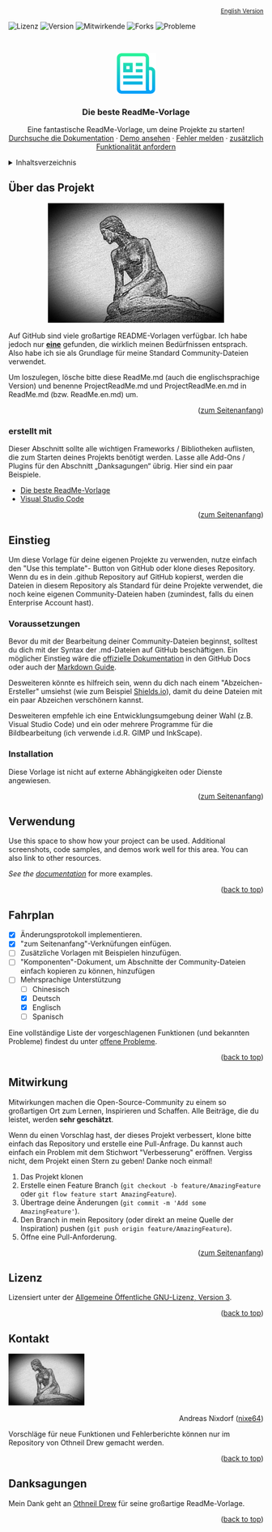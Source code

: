 <div id="top"></div>
<!--
*** Thanks for checking out the Best-README-Template. If you have a suggestion
*** that would make this better, please fork the repo and create a pull request
*** or simply open an issue with the tag "enhancement".
*** Don't forget to give the project a star!
*** Thanks again! Now go create something AMAZING! :D
-->



<!-- PROJECT SHIELDS -->
<!--
*** I'm using markdown "reference style" links for readability.
*** Reference links are enclosed in brackets [ ] instead of parentheses ( ).
*** See the bottom of this document for the declaration of the reference variables
*** for contributors-url, forks-url, etc. This is an optional, concise syntax you may use.
*** https://www.markdownguide.org/basic-syntax/#reference-style-links
-->
<p align="right">
  <sub><a href="ReadMe.en.md">English Version</a></sub>
</p>
<p>
<img src="https://img.shields.io/github/license/nixe64/.github?label=Lizenz&style=plastic" alt="Lizenz" />
<img src="https://img.shields.io/github/v/release/nixe64/.github?label=Version&style=plastic" alt="Version" />
<img src="https://img.shields.io/github/contributors-anon/nixe64/.github?label=Mitwirkende&style=plastic" alt="Mitwirkende" />
<img src="https://img.shields.io/github/forks/nixe64/.github?label=Forks&style=plastic" alt="Forks" />
<img src="https://img.shields.io/github/issues-closed/nixe64/.github?label=Probleme&style=plastic" alt="Probleme" />
 <p>


<!-- PROJECT LOGO -->
<br />
<div align="center">
  <a href="https://github.com/othneildrew/Best-README-Template">
    <img src="images/logo.png" alt="Logo" width="80" height="80">
  </a>

  <h3 align="center">Die beste ReadMe-Vorlage</h3>

  <p align="center">
    Eine fantastische ReadMe-Vorlage, um deine Projekte zu starten!
    <br />
    <a href="https://github.com/othneildrew/Best-README-Template">Durchsuche die Dokumentation</a>
    ·
    <a href="https://github.com/othneildrew/Best-README-Template">Demo ansehen</a>
    ·
    <a href="https://github.com/othneildrew/Best-README-Template/issues">Fehler melden</a>
    ·
    <a href="https://github.com/othneildrew/Best-README-Template/issues">zusätzlich Funktionalität anfordern</a>
  </p>
</div>



<!-- TABLE OF CONTENTS -->
<details>
  <summary>Inhaltsverzeichnis</summary>
  <ol>
    <li>
      <a href="#ueber-das-projekt">Über das Projekt</a>
      <ul>
        <li><a href="#erstellt-mit">erstellt mit</a></li>
      </ul>
    </li>
    <li>
      <a href="#einstieg">Einstieg</a>
      <ul>
        <li><a href="#voraussetzungen">Voraussetzungen</a></li>
        <li><a href="#installation">Installation</a></li>
      </ul>
    </li>
    <li><a href="#verwendung">Verwendung</a></li>
    <li><a href="#fahrplan">Fahrplan</a></li>
    <li><a href="#mitwirkung">Mitwirkung</a></li>
    <li><a href="#license">Lizenz</a></li>
    <li><a href="#kontakt">Kontakt</a></li>
    <li><a href="#danksagungen">Danksagungen</a></li>
  </ol>
</details>



<!-- ABOUT THE PROJECT -->
## Über das Projekt

<p align="center">
<a href="https://example.com"><img src="images/logo.jpg" alt="Projekt-Logo" width="348px"></a>
</p>

Auf GitHub sind viele großartige README-Vorlagen verfügbar. Ich habe jedoch nur [**eine**](https://github.com/othneildrew/Best-README-Template.git) gefunden, die wirklich meinen Bedürfnissen entsprach. Also habe ich sie als Grundlage für meine Standard Community-Dateien verwendet.


Um loszulegen, lösche bitte diese ReadMe.md (auch die englischsprachige Version) und benenne ProjectReadMe.md und ProjectReadMe.en.md in ReadMe.md (bzw. ReadMe.en.md) um.

<p align="right">(<a href="#top">zum Seitenanfang</a>)</p>



### erstellt mit

Dieser Abschnitt sollte alle wichtigen Frameworks / Bibliotheken auflisten, die zum Starten deines Projekts benötigt werden. Lasse alle Add-Ons / Plugins für den Abschnitt „Danksagungen“ übrig. Hier sind ein paar Beispiele.

* [Die beste ReadMe-Vorlage](https://github.com/othneildrew/Best-README-Template)
* [Visual Studio Code](https://code.visualstudio.com/)

<p align="right">(<a href="#top">zum Seitenanfang</a>)</p>



<!-- GETTING STARTED -->
## Einstieg

Um diese Vorlage für deine eigenen Projekte zu verwenden, nutze einfach den "Use this template"-
Button von GitHub oder klone dieses Repository. Wenn du es in dein .github Repository auf 
GitHub kopierst, werden die Dateien in diesem Repository als Standard für deine Projekte verwendet,
die noch keine eigenen Community-Dateien haben (zumindest, falls du einen Enterprise Account hast).

### Voraussetzungen

Bevor du mit der Bearbeitung deiner Community-Dateien beginnst, solltest du dich mit der Syntax der
.md-Dateien auf GitHub beschäftigen. Ein möglicher Einstieg wäre die [offizielle Dokumentation](https://docs.github.com/en/enterprise-cloud@latest/get-started/writing-on-github/getting-started-with-writing-and-formatting-on-github/basic-writing-and-formatting-syntax) in den GitHub Docs oder auch der [Markdown Guide](https://www.markdownguide.org/basic-syntax).

Desweiteren könnte es hilfreich sein, wenn du dich nach einem "Abzeichen-Ersteller" umsiehst (wie zum Beispiel
[Shields.io](https://shields.io)), damit du deine Dateien mit ein paar Abzeichen verschönern kannst.

Desweiteren empfehle ich eine Entwicklungsumgebung deiner Wahl (z.B. Visual Studio Code) und ein oder mehrere Programme
für die Bildbearbeitung (ich verwende i.d.R. GIMP und InkScape).

### Installation

Diese Vorlage ist nicht auf externe Abhängigkeiten oder Dienste angewiesen.

<p align="right">(<a href="#top">zum Seitenanfang</a>)</p>



<!-- USAGE EXAMPLES -->
## Verwendung

Use this space to show how your project can be used. Additional screenshots, code samples, and demos work well for this area. You can also link to other resources.

_See the [documentation](https://example.com)_ for more examples.

<p align="right">(<a href="#top">back to top</a>)</p>



<!-- ROADMAP -->
## Fahrplan

- [x] Änderungsprotokoll implementieren.
- [x] "zum Seitenanfang"-Verknüfungen einfügen.
- [ ] Zusätzliche Vorlagen mit Beispielen hinzufügen.
- [ ] "Komponenten"-Dokument, um Abschnitte der Community-Dateien einfach kopieren zu können, hinzufügen
- [ ] Mehrsprachige Unterstützung
    - [ ] Chinesisch
    - [x] Deutsch
    - [x] Englisch
    - [ ] Spanisch

Eine vollständige Liste der vorgeschlagenen Funktionen (und bekannten Probleme) findest du unter [offene Probleme](https://github.com/othneildrew/Best-README-Template/issues).

<p align="right">(<a href="#top">back to top</a>)</p>



<!-- CONTRIBUTING -->
## Mitwirkung

Mitwirkungen machen die Open-Source-Community zu einem so großartigen Ort zum Lernen, Inspirieren und Schaffen. Alle Beiträge, die du leistet, werden **sehr geschätzt**.

Wenn du einen Vorschlag hast, der dieses Projekt verbessert, klone bitte einfach das Repository und erstelle eine Pull-Anfrage. Du kannst auch einfach ein Problem mit dem Stichwort "Verbesserung" eröffnen. Vergiss nicht, dem Projekt einen Stern zu geben! Danke noch einmal!

1. Das Projekt klonen
2. Erstelle einen Feature Branch (`git checkout -b feature/AmazingFeature` oder `git flow feature start AmazingFeature`).
3. Übertrage deine Änderungen (`git commit -m 'Add some AmazingFeature'`).
4. Den Branch in mein Repository (oder direkt an meine Quelle der Inspiration) pushen (`git push origin feature/AmazingFeature`).
5. Öffne eine Pull-Anforderung.


<p align="right">(<a href="#top">zum Seitenanfang</a>)</p>



<!-- LICENSE -->
## Lizenz

Lizensiert unter der [Allgemeine Öffentliche GNU-Lizenz, Version 3](License.md).

<p align="right">(<a href="#top">back to top</a>)</p>



<!-- CONTACT -->
## Kontakt

<a href="https://github.com/nixe64"><img src="images/logo.jpg" alt="Profilbild" width="150" /></a>
<p align="right">
Andreas Nixdorf (<a href="https://github.com/nixe64/">nixe64</a>)

Vorschläge für neue Funktionen und Fehlerberichte können nur im Repository von Othneil Drew gemacht werden.
</block>
</p>

<p align="right">(<a href="#top">back to top</a>)</p>



<!-- ACKNOWLEDGMENTS -->
## Danksagungen

Mein Dank geht an <a href="(https://github.com/othneildrew">Othneil Drew</a> für seine großartige ReadMe-Vorlage.

<p align="right">(<a href="#top">back to top</a>)</p>



<!-- MARKDOWN LINKS & IMAGES -->
<!-- https://www.markdownguide.org/basic-syntax/#reference-style-links -->
[contributors-shield]: https://img.shields.io/github/contributors/othneildrew/Best-README-Template.svg?style=for-the-badge
[contributors-url]: https://github.com/othneildrew/Best-README-Template/graphs/contributors
[forks-shield]: https://img.shields.io/github/forks/othneildrew/Best-README-Template.svg?style=for-the-badge
[forks-url]: https://github.com/othneildrew/Best-README-Template/network/members
[stars-shield]: https://img.shields.io/github/stars/othneildrew/Best-README-Template.svg?style=for-the-badge
[stars-url]: https://github.com/othneildrew/Best-README-Template/stargazers
[issues-shield]: https://img.shields.io/github/issues/othneildrew/Best-README-Template.svg?style=for-the-badge
[issues-url]: https://github.com/othneildrew/Best-README-Template/issues
[license-shield]: https://img.shields.io/github/license/othneildrew/Best-README-Template.svg?style=for-the-badge
[license-url]: https://github.com/othneildrew/Best-README-Template/blob/master/LICENSE.txt
[linkedin-shield]: https://img.shields.io/badge/-LinkedIn-black.svg?style=for-the-badge&logo=linkedin&colorB=555
[linkedin-url]: https://linkedin.com/in/othneildrew
[product-screenshot]: images/screenshot.png
